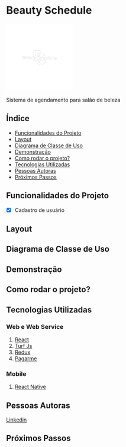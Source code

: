 # Beauty Schedule
<img src="./assets/logo.png" alt="logo" style="width:180px; height:180px">

Sistema de agendamento para salão de beleza

## Índice

- <a href="#funcionalidades">Funcionalidades do Projeto</a>
- <a href="#layout">Layout</a>
- <a href="#diagrama">Diagrama de Classe de Uso</a>
- <a href="#demonstracao">Demonstração</a>
- <a href="#rodar">Como rodar o projeto?</a>
- <a href="#tecnologias">Tecnologias Utilizadas</a>
- <a href="#autores">Pessoas Autoras</a>
- <a href="#passos">Próximos Passos</a>

## Funcionalidades do Projeto

- [x] Cadastro de usuário

## Layout

## Diagrama de Classe de Uso

## Demonstração

## Como rodar o projeto?

## Tecnologias Utilizadas

### Web e Web Service
1. [React](https://react.dev/)
3. [Turf Js](https://turfjs.org/)
4. [Redux](https://redux.js.org/)
2. [Pagarme](https://pagar.me/)

### Mobile
1. [React Native](https://reactnative.dev/)

## Pessoas Autoras

[Linkedin](https://www.linkedin.com/in/wagnersjesus/)

## Próximos Passos